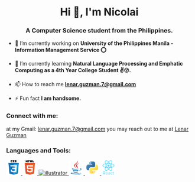 <h1 align="center">Hi 👋, I'm Nicolai</h1>
<h3 align="center">A Computer Science student from the Philippines.</h3>

- 🔭 I’m currently working on **University of the Philippines Manila - Information Management Service ⭕**

- 🌱 I’m currently learning **Natural Language Processing and Emphatic Computing as a 4th Year College Student ✌😗.**

- 📫 How to reach me **lenar.guzman.7@gmail.com**

- ⚡ Fun fact **I am handsome.**

<h3 align="left">Connect with me:</h3>
<p align="left">
  at my Gmail: <u>lenar.guzman.7@gmail.com</u>
  you may reach out to me at <u>Lenar Guzman</u>
</p>

<h3 align="left">Languages and Tools:</h3>
<p align="left"> <a href="https://www.w3schools.com/css/" target="_blank" rel="noreferrer"> <img src="https://raw.githubusercontent.com/devicons/devicon/master/icons/css3/css3-original-wordmark.svg" alt="css3" width="40" height="40"/> </a> <a href="https://www.w3.org/html/" target="_blank" rel="noreferrer"> <img src="https://raw.githubusercontent.com/devicons/devicon/master/icons/html5/html5-original-wordmark.svg" alt="html5" width="40" height="40"/> </a> <a href="https://www.adobe.com/in/products/illustrator.html" target="_blank" rel="noreferrer"> <img src="https://www.vectorlogo.zone/logos/adobe_illustrator/adobe_illustrator-icon.svg" alt="illustrator" width="40" height="40"/> </a> <a href="https://www.java.com" target="_blank" rel="noreferrer"> <img src="https://raw.githubusercontent.com/devicons/devicon/master/icons/java/java-original.svg" alt="java" width="40" height="40"/> </a>  <a href="https://www.python.org" target="_blank" rel="noreferrer"> <img src="https://raw.githubusercontent.com/devicons/devicon/master/icons/python/python-original.svg" alt="python" width="40" height="40"/> </a> <a href="https://reactjs.org/" target="_blank" rel="noreferrer"> <img src="https://raw.githubusercontent.com/devicons/devicon/master/icons/react/react-original-wordmark.svg" alt="react" width="40" height="40"/> </a> </p>
